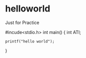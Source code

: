 # helloworld
Just for Practice

#incude<stdio.h>
int main()
{
    int ATI;
    
    printf("hello world");

}
